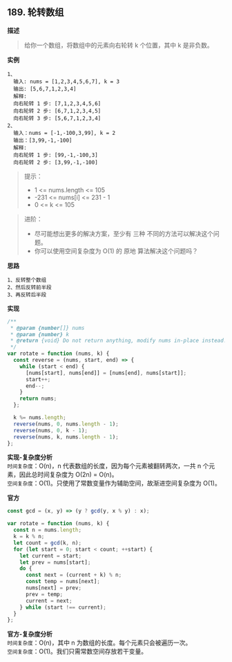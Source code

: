 ## 189. 轮转数组

**描述**

> 给你一个数组，将数组中的元素向右轮转 k 个位置，其中 k 是非负数。

**实例**

```
1、
  输入: nums = [1,2,3,4,5,6,7], k = 3
  输出: [5,6,7,1,2,3,4]
  解释:
  向右轮转 1 步: [7,1,2,3,4,5,6]
  向右轮转 2 步: [6,7,1,2,3,4,5]
  向右轮转 3 步: [5,6,7,1,2,3,4]
2、
  输入：nums = [-1,-100,3,99], k = 2
  输出：[3,99,-1,-100]
  解释:
  向右轮转 1 步: [99,-1,-100,3]
  向右轮转 2 步: [3,99,-1,-100]
```

> 提示：
>
> - 1 <= nums.length <= 105
> - -231 <= nums[i] <= 231 - 1
> - 0 <= k <= 105

> 进阶：
>
> - 尽可能想出更多的解决方案，至少有 三种 不同的方法可以解决这个问题。
> - 你可以使用空间复杂度为 O(1) 的 原地 算法解决这个问题吗？

**思路**

```
1、反转整个数组
2、然后反转前半段
3、再反转后半段
```

**实现**

```js
/**
 * @param {number[]} nums
 * @param {number} k
 * @return {void} Do not return anything, modify nums in-place instead.
 */
var rotate = function (nums, k) {
  const reverse = (nums, start, end) => {
    while (start < end) {
      [nums[start], nums[end]] = [nums[end], nums[start]];
      start++;
      end--;
    }
    return nums;
  };

  k %= nums.length;
  reverse(nums, 0, nums.length - 1);
  reverse(nums, 0, k - 1);
  reverse(nums, k, nums.length - 1);
};
```

**实现-复杂度分析**  
`时间复杂度`：O(n)，n 代表数组的长度，因为每个元素被翻转两次，一共 n 个元素，因此总时间复杂度为 O(2n) = O(n)。  
`空间复杂度`：O(1)。只使用了常数变量作为辅助空间，故渐进空间复杂度为 O(1)。

**官方**

```js
const gcd = (x, y) => (y ? gcd(y, x % y) : x);

var rotate = function (nums, k) {
  const n = nums.length;
  k = k % n;
  let count = gcd(k, n);
  for (let start = 0; start < count; ++start) {
    let current = start;
    let prev = nums[start];
    do {
      const next = (current + k) % n;
      const temp = nums[next];
      nums[next] = prev;
      prev = temp;
      current = next;
    } while (start !== current);
  }
};
```

**官方-复杂度分析**  
`时间复杂度`：O(n)，其中 n 为数组的长度。每个元素只会被遍历一次。  
`空间复杂度`：O(1)。我们只需常数空间存放若干变量。
